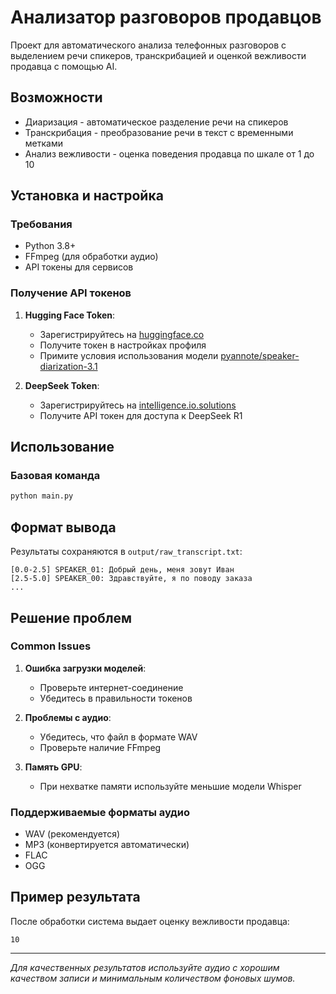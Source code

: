 # Анализатор разговоров продавцов

Проект для автоматического анализа телефонных разговоров с выделением речи спикеров, транскрибацией и оценкой вежливости продавца с помощью AI.

## Возможности

- Диаризация - автоматическое разделение речи на спикеров
- Транскрибация - преобразование речи в текст с временными метками
- Анализ вежливости - оценка поведения продавца по шкале от 1 до 10

##  Установка и настройка

### Требования
- Python 3.8+
- FFmpeg (для обработки аудио)
- API токены для сервисов

### Получение API токенов

1. **Hugging Face Token**:
   - Зарегистрируйтесь на [huggingface.co](https://huggingface.co)
   - Получите токен в настройках профиля
   - Примите условия использования модели [pyannote/speaker-diarization-3.1](https://huggingface.co/pyannote/speaker-diarization-3.1)

2. **DeepSeek Token**:
   - Зарегистрируйтесь на [intelligence.io.solutions](https://api.intelligence.io.solutions)
   - Получите API токен для доступа к DeepSeek R1

## Использование

### Базовая команда

```bash
python main.py
```

##  Формат вывода

Результаты сохраняются в `output/raw_transcript.txt`:

```
[0.0-2.5] SPEAKER_01: Добрый день, меня зовут Иван
[2.5-5.0] SPEAKER_00: Здравствуйте, я по поводу заказа
...
```

##  Решение проблем

### Common Issues

1. **Ошибка загрузки моделей**:
   - Проверьте интернет-соединение
   - Убедитесь в правильности токенов

2. **Проблемы с аудио**:
   - Убедитесь, что файл в формате WAV
   - Проверьте наличие FFmpeg

3. **Память GPU**:
   - При нехватке памяти используйте меньшие модели Whisper

### Поддерживаемые форматы аудио

- WAV (рекомендуется)
- MP3 (конвертируется автоматически)
- FLAC
- OGG

## Пример результата

После обработки система выдает оценку вежливости продавца:

```
10
```
---

*Для качественных результатов используйте аудио с хорошим качеством записи и минимальным количеством фоновых шумов.*



